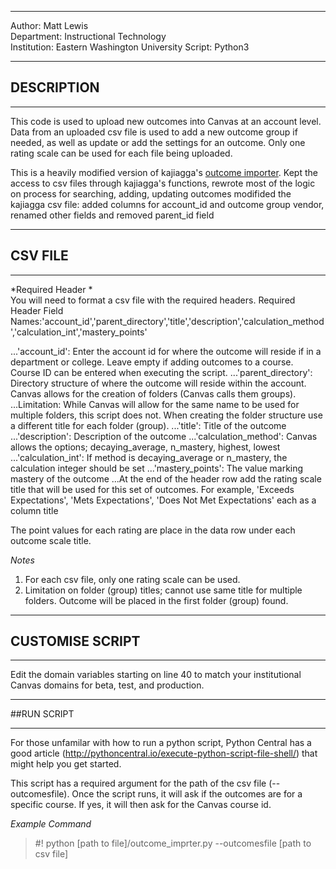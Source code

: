 
***
Author: Matt Lewis  
Department: Instructional Technology  
Institution: Eastern Washington University
Script: Python3
***
## DESCRIPTION
***
This code is used to upload new outcomes into Canvas at an account level. Data from an uploaded csv file is used to add a new outcome group if needed, as well as update or add the settings for an outcome. Only one rating scale can be used for each file being uploaded.

This is a heavily modified version of kajiagga's [outcome importer](https://github.com/kajigga/canvas-contrib/tree/master/API_Examples/import_outcomes/python). Kept the access to csv files through kajiagga's functions, rewrote most of the logic on process for searching, adding, updating outcomes modifided the kajiagga csv file: added columns for account_id and outcome group vendor, renamed other fields and removed parent_id field

***
## CSV FILE
***
*Required Header *   
You will need to format a csv file with the required headers.
Required Header Field Names:'account_id','parent_directory','title','description','calculation_method','calculation_int','mastery_points'

...'account_id': Enter the account id for where the outcome will reside if in a department or college.  Leave empty if adding outcomes to a course. Course ID can be entered when executing the script.
...'parent_directory': Directory structure of where the outcome will reside within the account. Canvas allows for the creation of folders (Canvas calls them groups).
...Limitation: While Canvas will allow for the same name to be used for multiple folders, this script does not. When creating the folder structure use a different title for each folder (group).
...'title': Title of the outcome
...'description': Description of the outcome
...'calculation_method': Canvas allows the options; decaying_average, n_mastery, highest, lowest
...'calculation_int': If method is decaying_average or n_mastery, the calculation integer should be set
...'mastery_points': The value marking mastery of the outcome
...At the end of the header row add the rating scale title that will be used for this set of outcomes. For example, 'Exceeds Expectations', 'Mets Expectations', 'Does Not Met Expectations' each as a column title

The point values for each rating are place in the data row under each outcome scale title.

*Notes*
1. For each csv file, only one rating scale can be used.
2. Limitation on folder (group) titles; cannot use same title for multiple folders. Outcome will be placed in the first folder (group) found.


***
## CUSTOMISE SCRIPT
***

Edit the domain variables starting on line 40 to match your institutional Canvas domains for beta, test, and production.

***
##RUN SCRIPT
***

For those unfamilar with how to run a python script, Python Central has a good article (http://pythoncentral.io/execute-python-script-file-shell/) that might help you get started.

This script has a required argument for the path of the csv file (--outcomesfile). Once the script runs, it will ask if the outcomes are for a specific course. If yes, it will then ask for the Canvas course id.

*Example Command*  
>  #! python [path to file]/outcome_imprter.py --outcomesfile [path to csv file]

